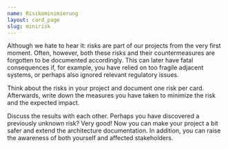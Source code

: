 ```yaml
---
name: Risikominimierung
layout: card_page
slug: minirisk
---
```

Although we hate to hear it: risks are part of our projects
from the very first moment. Often, however, both these risks and their countermeasures are forgotten to be documented accordingly. This can later have fatal consequences if, for example, you have relied on too fragile adjacent systems, or perhaps also ignored relevant regulatory issues.

Think about the risks in your project and document one risk per card. 
Afterwards, write down the measures you have taken to minimize the risk and the expected impact.

Discuss the results with each other. Perhaps you have discovered a previously unknown risk?
Very good! Now you can make your project a bit safer and extend the architecture documentation.
In addition, you can raise the awareness of both yourself and affected stakeholders.